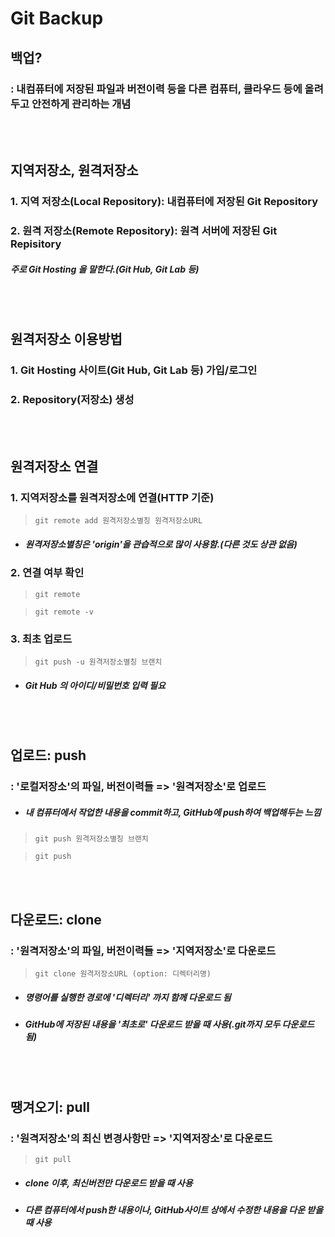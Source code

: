 Git Backup
===
## 백업?
### : 내컴퓨터에 저장된 파일과 버전이력 등을 다른 컴퓨터, 클라우드 등에 올려두고 안전하게 관리하는 개념
<br><br>


## 지역저장소, 원격저장소
### 1. 지역 저장소(Local Repository): 내컴퓨터에 저장된 Git Repository
### 2. 원격 저장소(Remote Repository): 원격 서버에 저장된 Git Repisitory
##### 주로 Git Hosting 을 말한다.(Git Hub, Git Lab 등)

<br><br>

## **원격저장소 이용방법**
### 1. Git Hosting 사이트(Git Hub, Git Lab 등) 가입/로그인
### 2. Repository(저장소) 생성

<br><br>

## **원격저장소 연결**
### 1. 지역저장소를 원격저장소에 연결(HTTP 기준)
>`git remote add 원격저장소별칭 원격저장소URL`
* ##### 원격저장소별칭은 'origin'을 관습적으로 많이 사용함.(다른 것도 상관 없음)

### 2. 연결 여부 확인
> `git remote`

> `git remote -v`

### 3. 최초 업로드
> `git push -u 원격저장소별칭 브랜치`
* ##### Git Hub 의 아이디/비밀번호 입력 필요

<br><br>

## **업로드: push**
### : '로컬저장소'의 파일, 버전이력들 => '원격저장소'로 업로드
* ##### 내 컴퓨터에서 작업한 내용을 commit하고, GitHub에 push하여 백업해두는 느낌
> `git push 원격저장소별칭 브랜치`

> `git push`

<br><br>

## **다운로드: clone**
### : '원격저장소'의 파일, 버전이력들 => '지역저장소'로 다운로드
> `git clone 원격저장소URL (option: 디렉터리명)`
* ##### 명령어를 실행한 경로에 '디렉터리' 까지 함께 다운로드 됨
* ##### GitHub에 저장된 내용을 ***'최초로'*** 다운로드 받을 때 사용(.git까지 모두 다운로드 됨)


<br><br>

## **땡겨오기: pull**
### : '원격저장소'의 최신 변경사항만 => '지역저장소'로 다운로드
> `git pull`
* ##### ***clone 이후***, 최신버전만 다운로드 받을 때 사용
* ##### 다른 컴퓨터에서 push한 내용이나, GitHub사이트 상에서 수정한 내용을 다운 받을 때 사용




